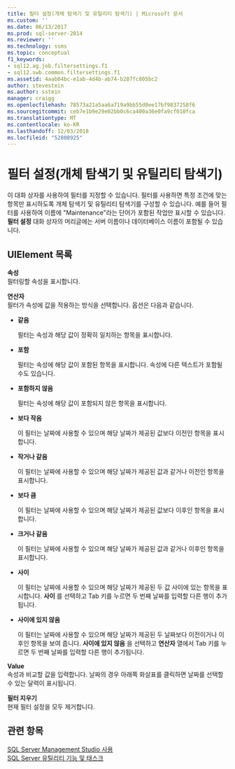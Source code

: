 ```yaml
---
title: 필터 설정(개체 탐색기 및 유틸리티 탐색기) | Microsoft 문서
ms.custom: ''
ms.date: 06/13/2017
ms.prod: sql-server-2014
ms.reviewer: ''
ms.technology: ssms
ms.topic: conceptual
f1_keywords:
- sql12.ag.job.filtersettings.f1
- sql12.swb.common.filtersettings.f1
ms.assetid: 4aab04bc-e1ab-4d4b-ab74-b287fc805bc2
author: stevestein
ms.author: sstein
manager: craigg
ms.openlocfilehash: 78573a21a5aa6a719a9bb55d0ee17bf9837258f6
ms.sourcegitcommit: ceb7e1b9e29e02bb0c6ca400a36e0fa9cf010fca
ms.translationtype: MT
ms.contentlocale: ko-KR
ms.lasthandoff: 12/03/2018
ms.locfileid: "52808925"
---
```

# <a name="filter-settings-object-explorer-and-utility-explorer"></a>필터 설정(개체 탐색기 및 유틸리티 탐색기)
  이 대화 상자를 사용하여 필터를 지정할 수 있습니다. 필터를 사용하면 특정 조건에 맞는 항목만 표시하도록 개체 탐색기 및 유틸리티 탐색기를 구성할 수 있습니다. 예를 들어 필터를 사용하여 이름에 "Maintenance"라는 단어가 포함된 작업만 표시할 수 있습니다. **필터 설정** 대화 상자의 머리글에는 서버 이름이나 데이터베이스 이름이 포함될 수 있습니다.  
  
## <a name="uielement-list"></a>UIElement 목록  
 **속성**  
 필터링할 속성을 표시합니다.  
  
 **연산자**  
 필터가 속성에 값을 적용하는 방식을 선택합니다. 옵션은 다음과 같습니다.  
  
-   **같음**  
  
     필터는 속성과 해당 값이 정확히 일치하는 항목을 표시합니다.  
  
-   **포함**  
  
     필터는 속성에 해당 값이 포함된 항목을 표시합니다. 속성에 다른 텍스트가 포함될 수도 있습니다.  
  
-   **포함하지 않음**  
  
     필터는 속성에 해당 값이 포함되지 않은 항목을 표시합니다.  
  
-   **보다 작음**  
  
     이 필터는 날짜에 사용할 수 있으며 해당 날짜가 제공된 값보다 이전인 항목을 표시합니다.  
  
-   **작거나 같음**  
  
     이 필터는 날짜에 사용할 수 있으며 해당 날짜가 제공된 값과 같거나 이전인 항목을 표시합니다.  
  
-   **보다 큼**  
  
     이 필터는 날짜에 사용할 수 있으며 해당 날짜가 제공된 값보다 이후인 항목을 표시합니다.  
  
-   **크거나 같음**  
  
     이 필터는 날짜에 사용할 수 있으며 해당 날짜가 제공된 값과 같거나 이후인 항목을 표시합니다.  
  
-   **사이**  
  
     이 필터는 날짜에 사용할 수 있으며 해당 날짜가 제공된 두 값 사이에 있는 항목을 표시합니다. **사이** 를 선택하고 Tab 키를 누르면 두 번째 날짜를 입력할 다른 행이 추가됩니다.  
  
-   **사이에 있지 않음**  
  
     이 필터는 날짜에 사용할 수 있으며 해당 날짜가 제공된 두 날짜보다 이전이거나 이후인 항목을 보여 줍니다. **사이에 있지 않음** 을 선택하고 **연산자** 열에서 Tab 키를 누르면 두 번째 날짜를 입력할 다른 행이 추가됩니다.  
  
 **Value**  
 속성과 비교할 값을 입력합니다. 날짜의 경우 아래쪽 화살표를 클릭하면 날짜를 선택할 수 있는 달력이 표시됩니다.  
  
 **필터 지우기**  
 현재 필터 설정을 모두 제거합니다.  
  
## <a name="see-also"></a>관련 항목  
 [SQL Server Management Studio 사용](../sql-server-management-studio-ssms.md)   
 [SQL Server 유틸리티 기능 및 태스크](../../relational-databases/manage/sql-server-utility-features-and-tasks.md)  
  
  
